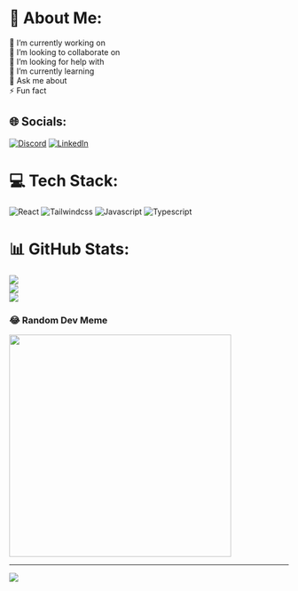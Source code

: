 # 💫 About Me:

🔭 I’m currently working on<br>👯 I’m looking to collaborate on<br>🤝 I’m looking for help with<br>🌱 I’m currently learning<br>💬 Ask me about<br>⚡ Fun fact

## 🌐 Socials:

[![Discord](https://img.shields.io/badge/Discord-%237289DA.svg?logo=discord&logoColor=white)](https://discord.gg/mtijani.) [![LinkedIn](https://img.shields.io/badge/LinkedIn-%230077B5.svg?logo=linkedin&logoColor=white)](https://linkedin.com/in/mahdi-tijani-52a9b4258)

# 💻 Tech Stack:

![React](https://img.shields.io/badge/react-%2320232a.svg?style=for-the-badge&logo=react&logoColor=%2361DAFB)
![Tailwindcss](https://img.shields.io/badge/tailwindcss-%2320232a.svg?style=for-the-badge&logo=tailwindcss&logoColor=%2361DAFB)
![Javascript](https://img.shields.io/badge/javascript-%2320232a.svg?style=for-the-badge&logo=javascript&logoColor=%FEE610)
![Typescript](https://img.shields.io/badge/typescript-%2320232a.svg?style=for-the-badge&logo=typescript&logoColor=%FEE610)

# 📊 GitHub Stats:

![](https://github-readme-stats.vercel.app/api?username=M-Tijani&theme=dark&hide_border=false&include_all_commits=true&count_private=false)<br/>
![](https://github-readme-streak-stats.herokuapp.com/?user=M-Tijani&theme=dark&hide_border=false)<br/>
![](https://github-readme-stats.vercel.app/api/top-langs/?username=M-Tijani&theme=dark&hide_border=false&include_all_commits=true&count_private=false&layout=compact)

### 😂 Random Dev Meme

<img src='https://randommeme-five.vercel.app/' style="height: 400px;"/>

---

[![](https://visitcount.itsvg.in/api?id=M-Tijani&icon=0&color=0)](https://visitcount.itsvg.in)

<!-- Proudly created with GPRM ( https://gprm.itsvg.in ) -->
